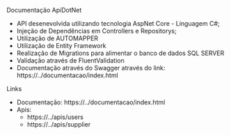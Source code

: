 Documentação ApiDotNet

- API desenevolvida utilizando tecnologia AspNet Core - Linguagem C#;
- Injeção de Dependências em Controllers e Repositorys;
- Utilização de AUTOMAPPER
- Utilização de Entity Framework
- Realização de Migrations para alimentar o banco de dados SQL SERVER
- Validação através de FluentValidation
- Documentação através do Swagger através do link: https://../documentacao/index.html

Links

- Documentação: https://../documentacao/index.html
- Apis: 
  - https://../apis/users
  - https://../apis/supplier

